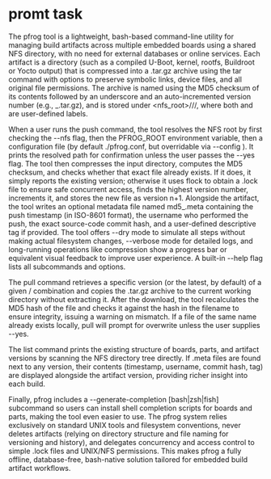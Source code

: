 # promt task

The pfrog tool is a lightweight, bash-based command-line utility for managing build artifacts across multiple embedded boards using a shared NFS directory, with no need for external databases or online services. Each artifact is a directory (such as a compiled U-Boot, kernel, rootfs, Buildroot or Yocto output) that is compressed into a .tar.gz archive using the tar command with options to preserve symbolic links, device files, and all original file permissions. The archive is named using the MD5 checksum of its contents followed by an underscore and an auto-incremented version number (e.g., <md5>_<n>.tar.gz), and is stored under <nfs_root>/<board>/<part>/, where both <board> and <part> are user-defined labels.

When a user runs the push command, the tool resolves the NFS root by first checking the --nfs flag, then the PFROG_ROOT environment variable, then a configuration file (by default ./pfrog.conf, but overridable via --config <file>). It prints the resolved path for confirmation unless the user passes the --yes flag. The tool then compresses the input directory, computes the MD5 checksum, and checks whether that exact file already exists. If it does, it simply reports the existing version; otherwise it uses flock to obtain a .lock file to ensure safe concurrent access, finds the highest version number, increments it, and stores the new file as version n+1. Alongside the artifact, the tool writes an optional metadata file named md5_<n>.meta containing the push timestamp (in ISO-8601 format), the username who performed the push, the exact source-code commit hash, and a user-defined descriptive tag if provided. The tool offers --dry mode to simulate all steps without making actual filesystem changes, --verbose mode for detailed logs, and long-running operations like compression show a progress bar or equivalent visual feedback to improve user experience. A built-in --help flag lists all subcommands and options.

The pull command retrieves a specific version (or the latest, by default) of a given <board>/<part> combination and copies the .tar.gz archive to the current working directory without extracting it. After the download, the tool recalculates the MD5 hash of the file and checks it against the hash in the filename to ensure integrity, issuing a warning on mismatch. If a file of the same name already exists locally, pull will prompt for overwrite unless the user supplies --yes.

The list command prints the existing structure of boards, parts, and artifact versions by scanning the NFS directory tree directly. If .meta files are found next to any version, their contents (timestamp, username, commit hash, tag) are displayed alongside the artifact version, providing richer insight into each build.

Finally, pfrog includes a --generate-completion [bash|zsh|fish] subcommand so users can install shell completion scripts for boards and parts, making the tool even easier to use. The pfrog system relies exclusively on standard UNIX tools and filesystem conventions, never deletes artifacts (relying on directory structure and file naming for versioning and history), and delegates concurrency and access control to simple .lock files and UNIX/NFS permissions. This makes pfrog a fully offline, database-free, bash-native solution tailored for embedded build artifact workflows.